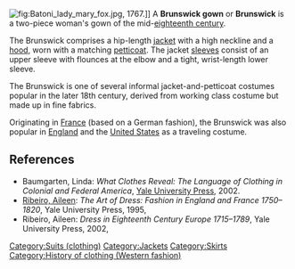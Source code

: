 ![](Batoni_lady_mary_fox.jpg "fig:Batoni_lady_mary_fox.jpg"), 1767.\]\]
A **Brunswick gown** or **Brunswick** is a two-piece woman's gown of the
mid-[eighteenth century](1750–1795_in_fashion "wikilink").

The Brunswick comprises a hip-length
[jacket](coat_(clothing) "wikilink") with a high neckline and a
[hood](hood_(headgear) "wikilink"), worn with a matching
[petticoat](petticoat "wikilink"). The jacket
[sleeves](sleeve "wikilink") consist of an upper sleeve with flounces at
the elbow and a tight, wrist-length lower sleeve.

The Brunswick is one of several informal jacket-and-petticoat costumes
popular in the later 18th century, derived from working class costume
but made up in fine fabrics.

Originating in [France](France "wikilink") (based on a German fashion),
the Brunswick was also popular in [England](England "wikilink") and the
[United States](United_States "wikilink") as a traveling costume.

## References

-   Baumgarten, Linda: *What Clothes Reveal: The Language of Clothing in
    Colonial and Federal America*, [Yale University
    Press](Yale_University_Press "wikilink"), 2002.
-   [Ribeiro, Aileen](Aileen_Ribeiro "wikilink"): *The Art of Dress:
    Fashion in England and France 1750–1820*, Yale University Press,
    1995,
-   Ribeiro, Aileen: *Dress in Eighteenth Century Europe 1715–1789*,
    Yale University Press, 2002,

[Category:Suits (clothing)](Category:Suits_(clothing) "wikilink")
[Category:Jackets](Category:Jackets "wikilink")
[Category:Skirts](Category:Skirts "wikilink") [Category:History of
clothing (Western
fashion)](Category:History_of_clothing_(Western_fashion) "wikilink")